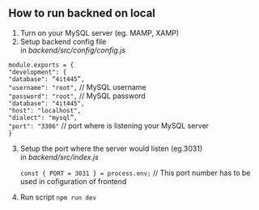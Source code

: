 
## How to run backned on local

1. Turn on your MySQL server (eg. MAMP, XAMP)
2. Setup backend config file <br/>
  in *backend/src/config/config.js*

  `module.exports = {`<br/>
  `"development": {`<br/>
   `"database": “4it445”,`<br/>
   `"username": "root",`  // MySQL username <br/>
   `"password": "root",`  // MySQL password <br/>
   `"database": "4it445",` <br/>
    `"host": "localhost",` <br/>
   `"dialect": "mysql”,` <br/>
   `"port": "3306"`  // port where is listening your MySQL server<br/>
 `}` <br/>

3. Setup the port where the server would listen (eg.3031) <br/>
    in *backend/src/index.js*

    `const { PORT = 3031 } = process.env;` // This port number has to be used in cofiguration of frontend
4. Run script `npm run dev`
